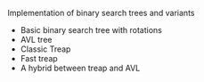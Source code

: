 Implementation of binary search trees and variants

- Basic binary search tree with rotations
- AVL tree
- Classic Treap
- Fast treap
- A hybrid between treap and AVL
